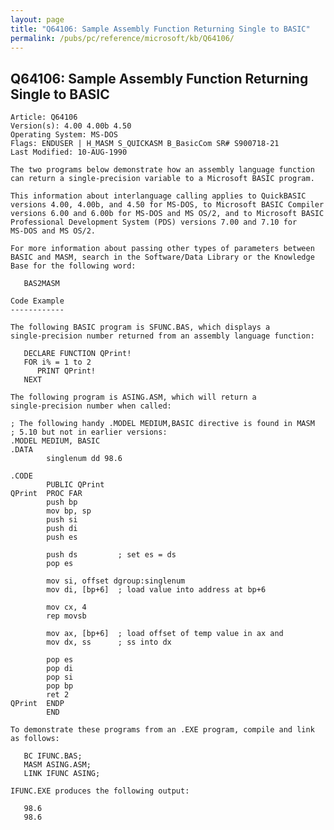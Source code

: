 ```yaml
---
layout: page
title: "Q64106: Sample Assembly Function Returning Single to BASIC"
permalink: /pubs/pc/reference/microsoft/kb/Q64106/
---
```


## Q64106: Sample Assembly Function Returning Single to BASIC

	Article: Q64106
	Version(s): 4.00 4.00b 4.50
	Operating System: MS-DOS
	Flags: ENDUSER | H_MASM S_QUICKASM B_BasicCom SR# S900718-21
	Last Modified: 10-AUG-1990
	
	The two programs below demonstrate how an assembly language function
	can return a single-precision variable to a Microsoft BASIC program.
	
	This information about interlanguage calling applies to QuickBASIC
	versions 4.00, 4.00b, and 4.50 for MS-DOS, to Microsoft BASIC Compiler
	versions 6.00 and 6.00b for MS-DOS and MS OS/2, and to Microsoft BASIC
	Professional Development System (PDS) versions 7.00 and 7.10 for
	MS-DOS and MS OS/2.
	
	For more information about passing other types of parameters between
	BASIC and MASM, search in the Software/Data Library or the Knowledge
	Base for the following word:
	
	   BAS2MASM
	
	Code Example
	------------
	
	The following BASIC program is SFUNC.BAS, which displays a
	single-precision number returned from an assembly language function:
	
	   DECLARE FUNCTION QPrint!
	   FOR i% = 1 to 2
	      PRINT QPrint!
	   NEXT
	
	The following program is ASING.ASM, which will return a
	single-precision number when called:
	
	; The following handy .MODEL MEDIUM,BASIC directive is found in MASM
	; 5.10 but not in earlier versions:
	.MODEL MEDIUM, BASIC
	.DATA
	        singlenum dd 98.6
	
	.CODE
	        PUBLIC QPrint
	QPrint  PROC FAR
	        push bp
	        mov bp, sp
	        push si
	        push di
	        push es
	
	        push ds         ; set es = ds
	        pop es
	
	        mov si, offset dgroup:singlenum
	        mov di, [bp+6]  ; load value into address at bp+6
	
	        mov cx, 4
	        rep movsb
	
	        mov ax, [bp+6]  ; load offset of temp value in ax and
	        mov dx, ss      ; ss into dx
	
	        pop es
	        pop di
	        pop si
	        pop bp
	        ret 2
	QPrint  ENDP
	        END
	
	To demonstrate these programs from an .EXE program, compile and link
	as follows:
	
	   BC IFUNC.BAS;
	   MASM ASING.ASM;
	   LINK IFUNC ASING;
	
	IFUNC.EXE produces the following output:
	
	   98.6
	   98.6
